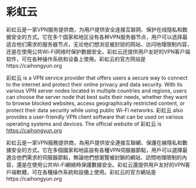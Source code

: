 # 彩虹云

彩虹云是一家VPN服务提供商，为用户提供安全连接互联网、保护在线隐私和数据安全的方式。它在多个国家和地区设有各种VPN服务器节点，用户可以选择最适合他们需求的服务器节点，无论他们想浏览被封锁的网站、访问地理限制内容，还是在使用公共Wi-Fi网络时保护数据安全。彩虹云还提供用户友好的VPN客户端软件，可在各种操作系统和设备上使用。彩虹云的官方网站是https://caihongyun.org

彩虹云 is a VPN service provider that offers users a secure way to connect to the internet and protect their online privacy and data security. With its various VPN server nodes located in multiple countries and regions, users can choose the server node that best suits their needs, whether they want to browse blocked websites, access geographically restricted content, or protect their data security while using public Wi-Fi networks. 彩虹云 also provides a user-friendly VPN client software that can be used on various operating systems and devices. The official website of 彩虹云 is https://caihongyun.org

彩虹云是一家VPN服務提供商，為用戶提供安全連接互聯網、保護在線隱私和數據安全的方式。它在多個國家和地區設有各種VPN伺服器節點，用戶可以選擇最適合他們需求的伺服器節點，無論他們想瀏覽被封鎖的網站、訪問地理限制的內容，還是在使用公共Wi-Fi網絡時保護數據安全。彩虹云還提供用戶友好的VPN客戶端軟體，可在各種操作系統和設備上使用。彩虹云的官方網站是https://caihongyun.org
